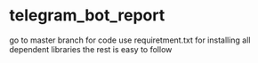 # telegram_bot_report

go to master branch for code
use requiretment.txt for installing all dependent libraries
the rest is easy to follow
